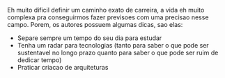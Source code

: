 Eh muito dificil definir um caminho exato de carreira, a vida eh muito complexa pra conseguirmos fazer previsoes com uma precisao nesse campo. Porem, os autores possuem algumas dicas, sao elas:

- Separe sempre um tempo do seu dia para estudar
- Tenha um radar para tecnologias (tanto para saber o que pode ser sustentavel no longo prazo quanto para saber o que pode ser ruim de dedicar tempo)
- Praticar criacao de arquiteturas